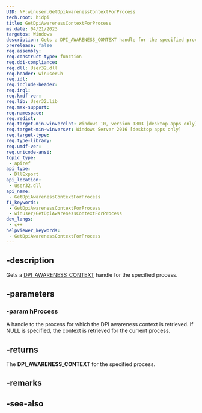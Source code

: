 ```yaml
---
UID: NF:winuser.GetDpiAwarenessContextForProcess
tech.root: hidpi
title: GetDpiAwarenessContextForProcess
ms.date: 04/21/2023
targetos: Windows
description: Gets a DPI_AWARENESS_CONTEXT handle for the specified process.
prerelease: false
req.assembly: 
req.construct-type: function
req.ddi-compliance: 
req.dll: User32.dll
req.header: winuser.h
req.idl: 
req.include-header: 
req.irql: 
req.kmdf-ver: 
req.lib: User32.lib
req.max-support: 
req.namespace: 
req.redist: 
req.target-min-winverclnt: Windows 10, version 1803 [desktop apps only]
req.target-min-winversvr: Windows Server 2016 [desktop apps only]
req.target-type: 
req.type-library: 
req.umdf-ver: 
req.unicode-ansi: 
topic_type:
 - apiref
api_type:
 - DllExport
api_location:
 - user32.dll
api_name:
 - GetDpiAwarenessContextForProcess
f1_keywords:
 - GetDpiAwarenessContextForProcess
 - winuser/GetDpiAwarenessContextForProcess
dev_langs:
 - c++
helpviewer_keywords:
 - GetDpiAwarenessContextForProcess
---
```


## -description

Gets a <a href="/windows/desktop/hidpi/dpi-awareness-context">DPI_AWARENESS_CONTEXT</a> handle for the specified process.

## -parameters

### -param hProcess

A handle to the process for which the DPI awareness context is retrieved. If NULL is specified, the context is retrieved for the current process.  

## -returns

The **DPI_AWARENESS_CONTEXT** for the specified process.

## -remarks

## -see-also

